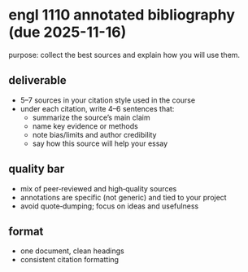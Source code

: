 # engl 1110 annotated bibliography (due 2025-11-16)

purpose: collect the best sources and explain how you will use them.

## deliverable
- 5–7 sources in your citation style used in the course
- under each citation, write 4–6 sentences that:
  - summarize the source’s main claim
  - name key evidence or methods
  - note bias/limits and author credibility
  - say how this source will help your essay

## quality bar
- mix of peer‑reviewed and high‑quality sources
- annotations are specific (not generic) and tied to your project
- avoid quote‑dumping; focus on ideas and usefulness

## format
- one document, clean headings
- consistent citation formatting
